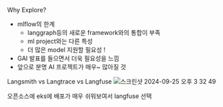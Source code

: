Why Explore? 

- mlflow의 한계
    - langgraph등의 새로운 framework와의 통합이 부족
    - ml project와는 다른 특성
    - 더 많은 model 지원할 필요성 !
- GAI 발표를 들으면서 더욱 필요성을 느낌
- 앞으로 분명 AI 프로젝트가 매우~ 많아질 것


Langsmith vs Langtrace vs Langfuse 
![스크린샷 2024-09-25 오후 3 32 49](https://github.com/user-attachments/assets/e0080ba9-ba4a-4dec-a379-5cea708932ab)


오픈소스에 eks에 배포가 매우 쉬워보여서 langfuse 선택  
